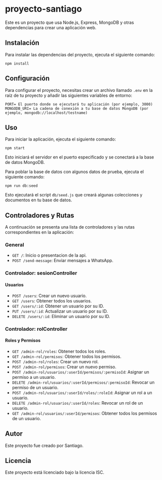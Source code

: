 <!-- @format -->

# proyecto-santiago

Este es un proyecto que usa Node.js, Express, MongoDB y otras dependencias para crear una aplicación web.

## Instalación

Para instalar las dependencias del proyecto, ejecuta el siguiente comando:

```shell
npm install
```

## Configuración

Para configurar el proyecto, necesitas crear un archivo llamado `.env` en la raíz de tu proyecto y añadir las siguientes variables de entorno:

```dotenv
PORT= El puerto donde se ejecutará tu aplicación (por ejemplo, 3000)
MONGODB_URI= La cadena de conexión a tu base de datos MongoDB (por ejemplo, mongodb://localhost/testname)
```

## Uso

Para iniciar la aplicación, ejecuta el siguiente comando:

```shell
npm start
```

Esto iniciará el servidor en el puerto especificado y se conectará a la base de datos MongoDB.

Para poblar la base de datos con algunos datos de prueba, ejecuta el siguiente comando:

```shell
npm run db:seed
```

Esto ejecutará el script `db/seed.js` que creará algunas colecciones y documentos en tu base de datos.

## Controladores y Rutas

A continuación se presenta una lista de controladores y las rutas correspondientes en la aplicación:

### General

-   `GET /`: Inicio o presentacion de la api.
-   `POST /send-message`: Enviar mensajes a WhatsApp.

### Controlador: sesionController

#### Usuarios

-   `POST /users`: Crear un nuevo usuario.
-   `GET /users`: Obtener todos los usuarios.
-   `GET /users/:id`: Obtener un usuario por su ID.
-   `PUT /users/:id`: Actualizar un usuario por su ID.
-   `DELETE /users/:id`: Eliminar un usuario por su ID.

### Controlador: rolController

#### Roles y Permisos

-   `GET /admin-rol/roles`: Obtener todos los roles.
-   `GET /admin-rol/permisos`: Obtener todos los permisos.
-   `POST /admin-rol/roles`: Crear un nuevo rol.
-   `POST /admin-rol/permisos`: Crear un nuevo permiso.
-   `POST /admin-rol/usuarios/:userId/permisos/:permisoId`: Asignar un permiso a un usuario.
-   `DELETE /admin-rol/usuarios/:userId/permisos/:permisoId`: Revocar un permiso de un usuario.
-   `POST /admin-rol/usuarios/:userId/roles/:roleId`: Asignar un rol a un usuario.
-   `DELETE /admin-rol/usuarios/:userId/roles`: Revocar un rol de un usuario.
-   `GET /admin-rol/usuarios/:userId/permisos`: Obtener todos los permisos de un usuario.

## Autor

Este proyecto fue creado por Santiago.

## Licencia

Este proyecto está licenciado bajo la licencia ISC.
